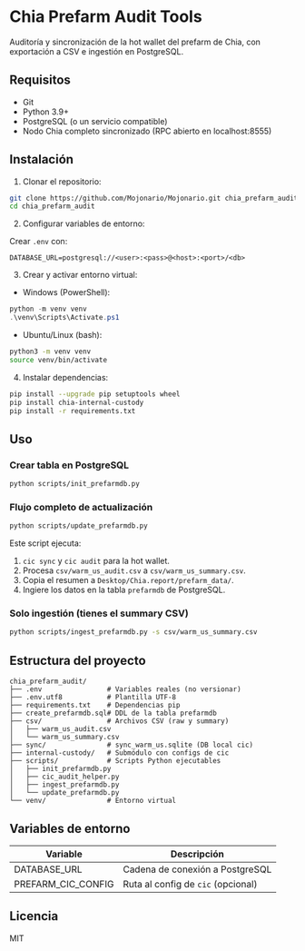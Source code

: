 # Chia Prefarm Audit Tools

Auditoría y sincronización de la hot wallet del prefarm de Chia, con exportación a CSV e ingestión en PostgreSQL.

## Requisitos

- Git
- Python 3.9+
- PostgreSQL (o un servicio compatible)
- Nodo Chia completo sincronizado (RPC abierto en localhost:8555)

## Instalación

1. Clonar el repositorio:

```bash
git clone https://github.com/Mojonario/Mojonario.git chia_prefarm_audit
cd chia_prefarm_audit
```

2. Configurar variables de entorno:

Crear `.env` con:

```env
DATABASE_URL=postgresql://<user>:<pass>@<host>:<port>/<db>
```

3. Crear y activar entorno virtual:

- Windows (PowerShell):

```powershell
python -m venv venv
.\venv\Scripts\Activate.ps1
```

- Ubuntu/Linux (bash):

```bash
python3 -m venv venv
source venv/bin/activate
```

4. Instalar dependencias:

```bash
pip install --upgrade pip setuptools wheel
pip install chia-internal-custody
pip install -r requirements.txt
```

## Uso

### Crear tabla en PostgreSQL

```bash
python scripts/init_prefarmdb.py
```

### Flujo completo de actualización

```bash
python scripts/update_prefarmdb.py
```

Este script ejecuta:

1. `cic sync` y `cic audit` para la hot wallet.
2. Procesa `csv/warm_us_audit.csv` a `csv/warm_us_summary.csv`.
3. Copia el resumen a `Desktop/Chia.report/prefarm_data/`.
4. Ingiere los datos en la tabla `prefarmdb` de PostgreSQL.

### Solo ingestión (tienes el summary CSV)

```bash
python scripts/ingest_prefarmdb.py -s csv/warm_us_summary.csv
```

## Estructura del proyecto

```
chia_prefarm_audit/
├── .env                # Variables reales (no versionar)
├── .env.utf8           # Plantilla UTF-8
├── requirements.txt    # Dependencias pip
├── create_prefarmdb.sql# DDL de la tabla prefarmdb
├── csv/                # Archivos CSV (raw y summary)
│   ├── warm_us_audit.csv
│   └── warm_us_summary.csv
├── sync/               # sync_warm_us.sqlite (DB local cic)
├── internal-custody/   # Submódulo con configs de cic
├── scripts/            # Scripts Python ejecutables
│   ├── init_prefarmdb.py
│   ├── cic_audit_helper.py
│   ├── ingest_prefarmdb.py
│   └── update_prefarmdb.py
└── venv/               # Entorno virtual
```

## Variables de entorno

| Variable         | Descripción                                  |
|------------------|----------------------------------------------|
| DATABASE_URL     | Cadena de conexión a PostgreSQL              |
| PREFARM_CIC_CONFIG| Ruta al config de `cic` (opcional)         |

## Licencia

MIT
